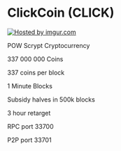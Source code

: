 ClickCoin (CLICK)
===========

<a href="http://imgur.com/Jm2KFOD"><img src="http://i.imgur.com/Jm2KFOD.png" title="Hosted by imgur.com" /></a>


POW Scrypt Cryptocurrency

337 000 000 Coins

337 coins per block

1 Minute Blocks

Subsidy halves in 500k blocks

3 hour retarget 

RPC port 33700

P2P port 33701

